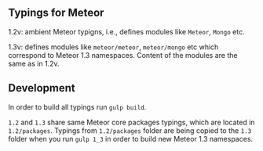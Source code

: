## Typings for Meteor

1.2v: ambient Meteor typigns, i.e., defines modules like `Meteor`, `Mongo` etc.

1.3v: defines modules like `meteor/meteor`, `meteor/mongo` etc which correspond to Meteor 1.3 namespaces.
Content of the modules are the same as in 1.2v.

## Development

In order to build all typings run `gulp build`.

`1.2` and `1.3` share same Meteor core packages typings, which are located in `1.2/packages`.
Typings from `1.2/packages` folder are being copied to the `1.3` folder when you run `gulp 1_3` in order to build new Meteor 1.3 namespaces.

